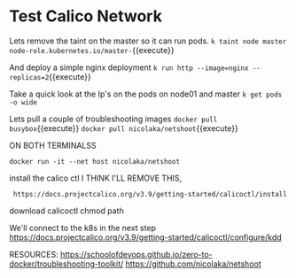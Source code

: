 # Test Calico Network

Lets remove the taint on the master so it can run pods.
`k taint node master node-role.kubernetes.io/master-`{{execute}}

And deploy a simple nginx deployment 
`k run http --image=nginx --replicas=2`{{execute}}

Take a quick look at the Ip's on the pods on node01 and master
`k get pods -o wide`

Lets pull a couple of troubleshooting images
`docker pull busybox`{{execute}}
`docker pull nicolaka/netshoot`{{execute}}

ON BOTH TERMINALSS



`docker run -it --net host nicolaka/netshoot`



install the calico ctl  I THINK I'LL REMOVE THIS, 
  
     https://docs.projectcalico.org/v3.9/getting-started/calicoctl/install 
  download calicoctl
  chmod
  path

We'll connect to the k8s in the next step
   https://docs.projectcalico.org/v3.9/getting-started/calicoctl/configure/kdd
   
RESOURCES:
https://schoolofdevops.github.io/zero-to-docker/troubleshooting-toolkit/
https://github.com/nicolaka/netshoot
   
